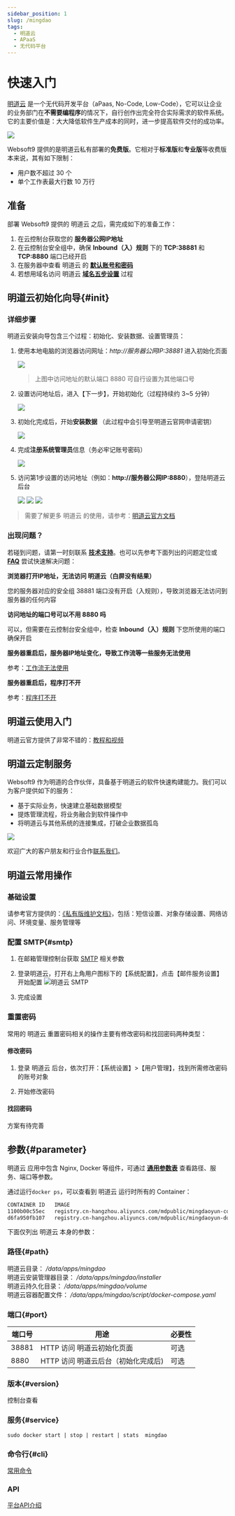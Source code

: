 ```yaml
---
sidebar_position: 1
slug: /mingdao
tags:
  - 明道云
  - APaaS
  - 无代码平台
---
```


# 快速入门

[明道云](https://www.mingdao.com/) 是一个无代码开发平台（aPaas, No-Code, Low-Code），它可以让企业的业务部门在**不需要编程序**的情况下，自行创作出完全符合实际需求的软件系统。它的主要价值是：大大降低软件生产成本的同时，进一步提高软件交付的成功率。

![](https://alifile.mingdaocloud.com/wwwhome/dist/pack/static/src-common-mdfeature-img-2x-yy02.jpg)

Websoft9 提供的是明道云私有部署的**免费版**。它相对于**标准版**和**专业版**等收费版本来说，其有如下限制：  

- 用户数不超过 30 个
- 单个工作表最大行数 10 万行

## 准备

部署 Websoft9 提供的 明道云 之后，需完成如下的准备工作：

1. 在云控制台获取您的 **服务器公网IP地址** 
2. 在云控制台安全组中，确保 **Inbound（入）规则** 下的  **TCP:38881** 和 **TCP:8880**  端口已经开启
3. 在服务器中查看 明道云 的 **[默认账号和密码](./user/credentials)**  
4. 若想用域名访问  明道云 **[域名五步设置](./administrator/domain_step)** 过程


## 明道云初始化向导{#init}

### 详细步骤

明道云安装向导包含三个过程：初始化、安装数据、设置管理员：

1. 使用本地电脑的浏览器访问网址：*http://服务器公网IP:38881* 进入初始化页面

   ![](https://libs.websoft9.com/Websoft9/DocsPicture/zh/mingdao/mingdao-initial1-websoft9.png)

   > 上图中访问地址的默认端口 8880 可自行设置为其他端口号

2. 设置访问地址后，进入【下一步】，开始初始化（过程持续约 3~5 分钟）

   ![](https://libs.websoft9.com/Websoft9/DocsPicture/zh/mingdao/mingdao-initial2-websoft9.png)

3. 初始化完成后，开始**安装数据** （此过程中会引导至明道云官网申请密钥）

   ![](https://libs.websoft9.com/Websoft9/DocsPicture/zh/mingdao/mingdao-install1-websoft9.png)
   

4. 完成**注册系统管理员**信息（务必牢记账号密码）

   ![](https://libs.websoft9.com/Websoft9/DocsPicture/zh/mingdao/mingdao-set-admin-websoft9.png)

5. 访问第1步设置的访问地址（例如：**http://服务器公网IP:8880**），登陆明道云后台

    ![](https://libs.websoft9.com/Websoft9/DocsPicture/zh/mingdao/mingdao-login-websoft9.png)
    ![](https://libs.websoft9.com/Websoft9/DocsPicture/zh/mingdao/mingdao-main-app-websoft9.png)
    ![](https://libs.websoft9.com/Websoft9/DocsPicture/zh/mingdao/mingdao-main-lib-websoft9.png)


> 需要了解更多 明道云 的使用，请参考：[明道云官方文档](https://help.mingdao.com/)

### 出现问题？

若碰到问题，请第一时刻联系 **[技术支持](./helpdesk)**。也可以先参考下面列出的问题定位或  **[FAQ](./faq#setup)** 尝试快速解决问题：


**浏览器打开IP地址，无法访问 明道云（白屏没有结果）**

您的服务器对应的安全组 38881 端口没有开启（入规则），导致浏览器无法访问到服务器的任何内容


**访问地址的端口号可以不用 **8880** 吗**

可以，但需要在云控制台安全组中，检查 **Inbound（入）规则** 下您所使用的端口确保开启


**服务器重启后，服务器IP地址变化，导致工作流等一些服务无法使用**

参考：[工作流无法使用](./mingdao/admin#workflow)

**服务器重启后，程序打不开**

参考：[程序打不开](./mingdao/admin#restart)


## 明道云使用入门

明道云官方提供了非常不错的：[教程和视频](https://help.mingdao.com/)

## 明道云定制服务

Websoft9 作为明道的合作伙伴，具备基于明道云的软件快速构建能力。我们可以为客户提供如下的服务：

* 基于实际业务，快速建立基础数据模型
* 提炼管理流程，将业务融合到软件操作中
* 将明道云与其他系统的连接集成，打破企业数据孤岛

![](https://alifile.mingdaocloud.com/wwwhome/dist/pack/static/src-common-partnerIntroduction-img-jj2.png)

欢迎广大的客户朋友和行业合作[联系我们](./helpdesk#contact)。

## 明道云常用操作


### 基础设置

请参考官方提供的：[《私有版维护文档》](https://docs.pd.mingdao.com/)，包括：短信设置、对象存储设置、网络访问、环境变量、服务管理等

### 配置 SMTP{#smtp}

1. 在邮箱管理控制台获取 [SMTP](./administrator/smtp) 相关参数
   
2. 登录明道云，打开右上角用户图标下的【系统配置】，点击【邮件服务设置】开始配置
   ![明道云 SMTP](https://libs.websoft9.com/Websoft9/DocsPicture/zh/mingdao/mingdao-smtp-websoft9.png)

3. 完成设置

### 重置密码

常用的 明道云 重置密码相关的操作主要有修改密码和找回密码两种类型：

#### 修改密码

1. 登录 明道云 后台，依次打开：【系统设置】>【用户管理】，找到所需修改密码的账号对象

2. 开始修改密码

#### 找回密码

方案有待完善

## 参数{#parameter}

明道云 应用中包含 Nginx, Docker 等组件，可通过 **[通用参数表](./administrator/parameter)** 查看路径、服务、端口等参数。 

通过运行`docker ps`，可以查看到 明道云 运行时所有的 Container：

```bash
CONTAINER ID   IMAGE                                                                   COMMAND                  CREATED       STATUS       PORTS                       NAMES
1100b00c55ec   registry.cn-hangzhou.aliyuncs.com/mdpublic/mingdaoyun-community:2.4.1   "/Housekeeper/main -…"   2 hours ago   Up 2 hours   0.0.0.0:8880->8880/tcp      script_app_1
d6fa950fb107   registry.cn-hangzhou.aliyuncs.com/mdpublic/mingdaoyun-doc:1.2.0         "/bin/sh -c /app/ds/…"   2 hours ago   Up 2 hours   80/tcp, 443/tcp, 8000/tcp   script_doc_1
```


下面仅列出 明道云 本身的参数：

### 路径{#path}

明道云目录： */data/apps/mingdao*  
明道云安装管理器目录： */data/apps/mingdao/installer*  
明道云持久化目录： */data/apps/mingdao/volume*  
明道云容器配置文件： */data/apps/mingdao/script/docker-compose.yaml*  

### 端口{#port}

| 端口号 | 用途                                          | 必要性 |
| ------ | --------------------------------------------- | ------ |
| 38881   | HTTP 访问 明道云初始化页面 | 可选   |
| 8880   | HTTP 访问 明道云后台（初始化完成后)  | 可选   |


### 版本{#version}

控制台查看

### 服务{#service}

```shell
sudo docker start | stop | restart | stats  mingdao
```

### 命令行{#cli}

[常用命令](https://docs.pd.mingdao.com/deployment/docker-compose/command.html)

### API

[平台API介绍](https://help.mingdao.com/API1.html)
